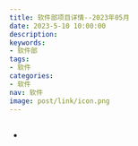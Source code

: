 ```yaml
---
title: 软件部项目详情--2023年05月
date: 2023-5-10 10:00:00
description: 
keywords:
- 软件部
tags:
- 软件
categories: 
- 软件
nav: 软件
image: post/link/icon.png
---
```



## 

- 


